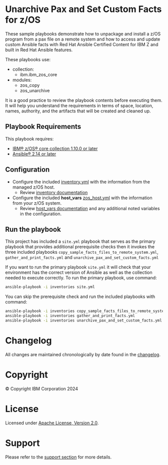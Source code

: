 # Unarchive Pax and Set Custom Facts for z/OS

These sample playbooks demonstrate how to unpackage and install a z/OS program
from a pax file on a remote system and how to access and update custom Ansible
facts with Red Hat Ansible Certified Content for IBM Z and built in Red Hat
Ansible features.


These playbooks use:
  - collection:
    - ibm.ibm_zos_core
  - modules:
    - zos_copy
    - zos_unarchive


It is a good practice to review the playbook contents before executing
them. It will help you understand the requirements in terms of space, location,
names, authority, and the artifacts that will be created and cleaned up.


## Playbook Requirements
This playbook requires:

- [IBM® z/OS® core collection 1.10.0 or later](https://galaxy.ansible.com/ibm/ibm_zos_core)
- [Ansible® 2.14 or later](https://docs.ansible.com/ansible/latest/installation_guide/intro_installation.html)


## Configuration
- Configure the included [inventory.yml](inventories/inventory.yml) with the
  information from the managed z/OS host.
  - Review [inventory documentation](../../../docs/share/zos_core/configure_inventory.md)
- Configure the included **host_vars** [zos_host.yml](inventories/host_vars/zos_host.yml)
  with the information from your z/OS system.
  - Review [host_vars documentation](../../../docs/share/zos_core/configure_host_vars.md)
    and any additional noted variables in the configuration.


## Run the playbook
This project has included a `site.yml` playbook that serves as the primary playbook
that provides additional prerequisite checks then it invokes the three included playbooks
`copy_sample_facts_files_to_remote_system.yml`, `gather_and_print_facts.yml` and `unarchive_pax_and_set_custom_facts.yml`

If you want to run the primary playbook `site.yml` it will check that your environment
has the correct version of Ansible as well as the collection needed to execute
correctly. To run the primary playbook, use command:

```bash
ansible-playbook -i inventories site.yml
```

You can skip the prerequisite check and run the included playbooks with
command:

```bash
ansible-playbook -i inventories copy_sample_facts_files_to_remote_system.yml
ansible-playbook -i inventories gather_and_print_facts.yml
ansible-playbook -i inventories unarchive_pax_and_set_custom_facts.yml
```

# Changelog
All changes are maintained chronologically by date found in the
[changelog](changelog.yml).

# Copyright
© Copyright IBM Corporation 2024

# License
Licensed under [Apache License,
Version 2.0](https://opensource.org/licenses/Apache-2.0).

# Support
Please refer to the [support section](../../README.md#support) for
more details.